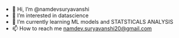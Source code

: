 - 👋 Hi, I’m @namdevsuryavanshi
- 👀 I’m interested in datascience
- 🌱 I’m currently learning ML models and STATSTICALS ANALYSIS 
- 📫 How to reach me namdev.suryavanshi20@gmail.com

<!---
namdevsuryavanshi/namdevsuryavanshi is a ✨ special ✨ repository because its `README.md` (this file) appears on your GitHub profile.
You can click the Preview link to take a look at your changes.
--->

